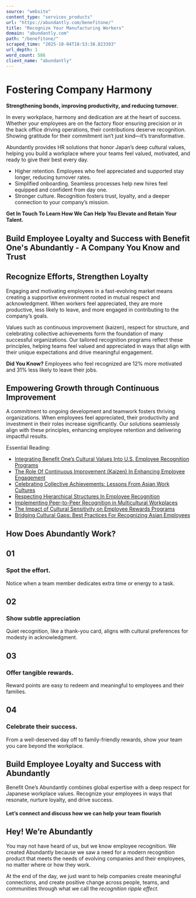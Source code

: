 ```yaml
---
source: "website"
content_type: "services_products"
url: "https://abundantly.com/benefitone/"
title: "Recognize Your Manufacturing Workers"
domain: "abundantly.com"
path: "/benefitone/"
scraped_time: "2025-10-04T18:53:38.823393"
url_depth: 1
word_count: 586
client_name: "abundantly"
---
```


# Fostering Company Harmony

****Strengthening bonds, improving productivity, and reducing turnover.****

In every workplace, harmony and dedication are at the heart of success. Whether your employees are on the factory floor ensuring precision or in the back office driving operations, their contributions deserve recognition. Showing gratitude for their commitment isn’t just kind—it’s transformative.

Abundantly provides HR solutions that honor Japan’s deep cultural values, helping you build a workplace where your teams feel valued, motivated, and ready to give their best every day.

*   Higher retention. Employees who feel appreciated and supported stay longer, reducing turnover rates.
*   Simplified onboarding. Seamless processes help new hires feel equipped and confident from day one.
*   Stronger culture. Recognition fosters trust, loyalty, and a deeper connection to your company’s mission.

**Get In Touch To Learn How We Can Help You Elevate and Retain Your Talent.**

## Build Employee Loyalty and Success with Benefit One's Abundantly - A Company You Know and Trust

## Recognize Efforts, Strengthen Loyalty

Engaging and motivating employees in a fast-evolving market means creating a supportive environment rooted in mutual respect and acknowledgment. When workers feel appreciated, they are more productive, less likely to leave, and more engaged in contributing to the company’s goals.

Values such as continuous improvement (kaizen), respect for structure, and celebrating collective achievements form the foundation of many successful organizations. Our tailored recognition programs reflect these principles, helping teams feel valued and appreciated in ways that align with their unique expectations and drive meaningful engagement.

**Did You Know?** Employees who feel recognized are 12% more motivated and 31% less likely to leave their jobs.

## Empowering Growth through Continuous Improvement

A commitment to ongoing development and teamwork fosters thriving organizations. When employees feel appreciated, their productivity and investment in their roles increase significantly. Our solutions seamlessly align with these principles, enhancing employee retention and delivering impactful results.

Essential Reading:

*   [Integrating Benefit One’s Cultural Values Into U.S. Employee Recognition Programs](https://abundantly.com/integrating-benefit-ones-cultural-values-into-u-s-employee-recognition-programs/)
*   [The Role Of Continuous Improvement (Kaizen) In Enhancing Employee Engagement](https://abundantly.com/the-role-of-continuous-improvement-kaizen-in-enhancing-employee-engagement/)
*   [Celebrating Collective Achievements: Lessons From Asian Work Cultures](https://abundantly.com/celebrating-collective-achievements-lessons-from-asian-work-cultures/)
*   [Respecting Hierarchical Structures In Employee Recognition](https://abundantly.com/respecting-hierarchical-structures-in-employee-recognition/)
*   [Implementing Peer-to-Peer Recognition in Multicultural Workplaces](https://abundantly.com/implementing-peer-to-peer-recognition-in-multicultural-workplaces/)
*   [The Impact of Cultural Sensitivity on Employee Rewards Programs](https://abundantly.com/the-impact-of-cultural-sensitivity-on-employee-rewards-programs/)
*   [Bridging Cultural Gaps: Best Practices For Recognizing Asian Employees](https://abundantly.com/bridging-cultural-gaps-best-practices-for-recognizing-asian-employees/)

## How Does Abundantly Work?

## 01

### Spot the effort.

Notice when a team member dedicates extra time or energy to a task.

## 02

### Show subtle appreciation

Quiet recognition, like a thank-you card, aligns with cultural preferences for modesty in acknowledgment.

## 03

### Offer tangible rewards.

Reward points are easy to redeem and meaningful to employees and their families.

## 04

### Celebrate their success.

From a well-deserved day off to family-friendly rewards, show your team you care beyond the workplace.

## Build Employee Loyalty and Success with Abundantly

Benefit One’s Abundantly combines global expertise with a deep respect for Japanese workplace values. Recognize your employees in ways that resonate, nurture loyalty, and drive success.

#### Let’s connect and discuss how we can help your team flourish

## Hey! We’re Abundantly

You may not have heard of us, but we know employee recognition. We created Abundantly because we saw a need for a modern recognition product that meets the needs of evolving companies and their employees, no matter where or how they work.

At the end of the day, we just want to help companies create meaningful connections, and create positive change across people, teams, and communities through what we call the _recognition ripple effect._